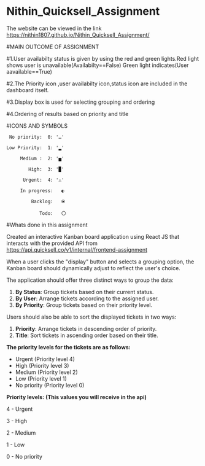# Nithin_Quicksell_Assignment

The website can be viewed in the link https://nithin1807.github.io/Nithin_Quicksell_Assignment/



#MAIN OUTCOME OF ASSIGNMENT

#1.User availabilty status is given by using the red and green lights.Red light shows user is unavailable(Availabilty==False) Green light indicates(User aavailable==True)

#2.The Priority icon ,user availabilty icon,status icon are included in the dashboard itself.

#3.Display box is used for selecting grouping and ordering

#4.Ordering of results based on priority and title



#ICONS AND SYMBOLS

     No priority:  0: '…'
    
    Low Priority:  1: '▂'
    
         Medium :  2: '▅'
    
            High:  3: '▉'
    
          Urgent:  4: '⚠️'

         In progress:   ◐
          
             Backlog:   ⦿
              
                Todo:   〇




          


#Whats done in this assignment

Created an interactive Kanban board application using React JS that interacts with the provided API from  https://api.quicksell.co/v1/internal/frontend-assignment

When a user clicks the "display" button and selects a grouping option, the Kanban board should dynamically adjust to reflect the user's choice.

The application should offer three distinct ways to group the data:

1. **By Status**: Group tickets based on their current status.
2. **By User**: Arrange tickets according to the assigned user.
3. **By Priority**: Group tickets based on their priority level.

Users should also be able to sort the displayed tickets in two ways:

1. **Priority**: Arrange tickets in descending order of priority.
2. **Title**: Sort tickets in ascending order based on their title.

**The priority levels for the tickets are as follows:**

- Urgent (Priority level 4)
- High (Priority level 3)
- Medium (Priority level 2)
- Low (Priority level 1)
- No priority (Priority level 0)

**Priority levels: (This values you will receive in the api)**

4 - Urgent

3 - High

2 - Medium

1 - Low

0 - No priority
